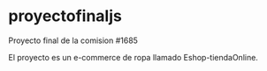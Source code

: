 # proyectofinaljs

Proyecto final de la comision #1685

El proyecto es un e-commerce de ropa llamado Eshop-tiendaOnline.
